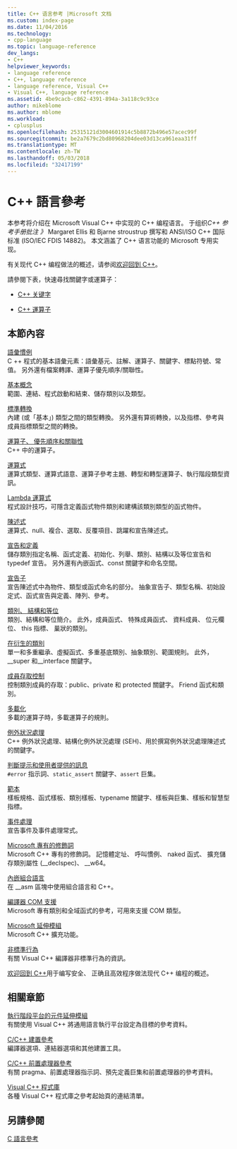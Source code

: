 ```yaml
---
title: C++ 语言参考 |Microsoft 文档
ms.custom: index-page
ms.date: 11/04/2016
ms.technology:
- cpp-language
ms.topic: language-reference
dev_langs:
- C++
helpviewer_keywords:
- language reference
- C++, language reference
- language reference, Visual C++
- Visual C++, language reference
ms.assetid: 4be9cacb-c862-4391-894a-3a118c9c93ce
author: mikeblome
ms.author: mblome
ms.workload:
- cplusplus
ms.openlocfilehash: 25315121d3004601914c5b8872b496e57acec99f
ms.sourcegitcommit: be2a7679c2bd80968204dee03d13ca961eaa31ff
ms.translationtype: MT
ms.contentlocale: zh-TW
ms.lasthandoff: 05/03/2018
ms.locfileid: "32417199"
---
```

# <a name="c-language-reference"></a>C++ 語言參考
本参考将介绍在 Microsoft Visual C++ 中实现的 C++ 编程语言。 于组织*C++ 参考手册批注 》* Margaret Ellis 和 Bjarne stroustrup 撰写和 ANSI/ISO C++ 国际标准 (ISO/IEC FDIS 14882)。 本文涵盖了 C++ 语言功能的 Microsoft 专用实现。   

有关现代 C++ 编程做法的概述，请参阅[欢迎回到 C++](welcome-back-to-cpp-modern-cpp.md)。
  
 請參閱下表，快速尋找關鍵字或運算子：  
  
-   [C++ 关键字](../cpp/keywords-cpp.md)  
  
-   [C++ 運算子](../cpp/cpp-built-in-operators-precedence-and-associativity.md)  
  
## <a name="in-this-section"></a>本節內容  

 [語彙慣例](../cpp/lexical-conventions.md)  
 C ++ 程式的基本語彙元素：語彙基元、註解、運算子、關鍵字、標點符號、常值。 另外還有檔案轉譯、運算子優先順序/關聯性。  
  
 [基本概念](../cpp/basic-concepts-cpp.md)  
 範圍、連結、程式啟動和結束、儲存類別以及類型。  
  
 [標準轉換](../cpp/standard-conversions.md)  
 內建 (或「基本」) 類型之間的類型轉換。 另外還有算術轉換，以及指標、參考與成員指標類型之間的轉換。  
  
 [運算子、 優先順序和關聯性](../cpp/cpp-built-in-operators-precedence-and-associativity.md)  
 C++ 中的運算子。  
  
 [運算式](../cpp/expressions-cpp.md)  
 運算式類型、運算式語意、運算子參考主題、轉型和轉型運算子、執行階段類型資訊。  
  
 [Lambda 運算式](../cpp/lambda-expressions-in-cpp.md)  
 程式設計技巧，可隱含定義函式物件類別和建構該類別類型的函式物件。  
  
 [陳述式](../cpp/statements-cpp.md)  
 運算式、null、複合、選取、反覆項目、跳躍和宣告陳述式。  
  
 [宣告和定義](declarations-and-definitions-cpp.md)  
 儲存類別指定名稱、函式定義、初始化、列舉、類別、結構以及等位宣告和 typedef 宣告。 另外還有內嵌函式、const 關鍵字和命名空間。  
  
 [宣告子](http://msdn.microsoft.com/en-us/8a7b9b51-92bd-4ac0-b3fe-0c4abe771838)  
 宣告陳述式中為物件、類型或函式命名的部分。 抽象宣告子、類型名稱、初始設定式、函式宣告與定義、陣列、參考。  
  
 [類別、 結構和等位](../cpp/classes-and-structs-cpp.md)  
 類別、結構和等位簡介。 此外，成員函式、 特殊成員函式、 資料成員、 位元欄位、 this 指標、 巢狀的類別。  
  
 [在衍生的類別](../cpp/inheritance-cpp.md)  
 單一和多重繼承、虛擬函式、多重基底類別、抽象類別、範圍規則。 此外，__super 和\__interface 關鍵字。  
  
 [成員存取控制](../cpp/member-access-control-cpp.md)  
 控制類別成員的存取：public、private 和 protected 關鍵字。 Friend 函式和類別。  
  
 [多載化](operator-overloading.md)  
 多載的運算子時，多載運算子的規則。  
  
 [例外狀況處理](../cpp/exception-handling-in-visual-cpp.md)  
 C++ 例外狀況處理、結構化例外狀況處理 (SEH)、用於撰寫例外狀況處理陳述式的關鍵字。  
  
 [判斷提示和使用者提供的訊息](../cpp/assertion-and-user-supplied-messages-cpp.md)  
 `#error` 指示詞、`static_assert` 關鍵字、`assert` 巨集。  
  
 [範本](../cpp/templates-cpp.md)  
 樣板規格、函式樣板、類別樣板、typename 關鍵字、樣板與巨集、樣板和智慧型指標。  
  
 [事件處理](../cpp/event-handling.md)  
 宣告事件及事件處理常式。  
  
 [Microsoft 專有的修飾詞](../cpp/microsoft-specific-modifiers.md)  
 Microsoft C++ 專有的修飾詞。 記憶體定址、 呼叫慣例、 naked 函式、 擴充儲存類別屬性 (__declspec)、 \__w64。  
  
 [內嵌組合語言](../assembler/inline/inline-assembler.md)  
 在 __asm 區塊中使用組合語言和 C++。  
  
 [編譯器 COM 支援](../cpp/compiler-com-support.md)  
 Microsoft 專有類別和全域函式的參考，可用來支援 COM 類型。  
  
 [Microsoft 延伸模組](../cpp/microsoft-extensions.md)  
 Microsoft C++ 擴充功能。  
  
 [非標準行為](../cpp/nonstandard-behavior.md)  
 有關 Visual C++ 編譯器非標準行為的資訊。  

 [欢迎回到 C++](welcome-back-to-cpp-modern-cpp.md)用于编写安全、 正确且高效程序做法现代 C++ 编程的概述。
  
## <a name="related-sections"></a>相關章節  
 [執行階段平台的元件延伸模組](../windows/component-extensions-for-runtime-platforms.md)  
 有關使用 Visual C++ 將通用語言執行平台設定為目標的參考資料。  
  
 [C/C++ 建置參考](../build/reference/c-cpp-building-reference.md)  
 編譯器選項、連結器選項和其他建置工具。  
  
 [C/C++ 前置處理器參考](../preprocessor/c-cpp-preprocessor-reference.md)  
 有關 pragma、前置處理器指示詞、預先定義巨集和前置處理器的參考資料。  
  
 [Visual C++ 程式庫](../standard-library/cpp-standard-library-reference.md)  
 各種 Visual C++ 程式庫之參考起始頁的連結清單。  
  
## <a name="see-also"></a>另請參閱  
 [C 語言參考](../c-language/c-language-reference.md)